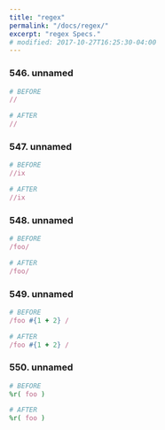 ```yaml
---
title: "regex"
permalink: "/docs/regex/"
excerpt: "regex Specs."
# modified: 2017-10-27T16:25:30-04:00
---
```

### 546. unnamed
```ruby
# BEFORE
//
```
```ruby
# AFTER
//
```
### 547. unnamed
```ruby
# BEFORE
//ix
```
```ruby
# AFTER
//ix
```
### 548. unnamed
```ruby
# BEFORE
/foo/
```
```ruby
# AFTER
/foo/
```
### 549. unnamed
```ruby
# BEFORE
/foo #{1 + 2} /
```
```ruby
# AFTER
/foo #{1 + 2} /
```
### 550. unnamed
```ruby
# BEFORE
%r( foo )
```
```ruby
# AFTER
%r( foo )
```

